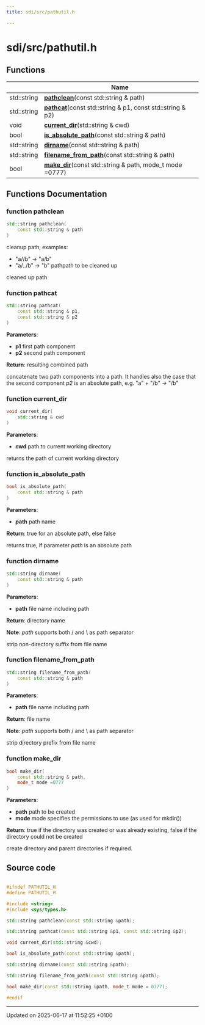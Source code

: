```yaml
---
title: sdi/src/pathutil.h

---
```


# sdi/src/pathutil.h



## Functions

|                | Name           |
| -------------- | -------------- |
| std::string | **[pathclean](pathutil_8h.md#function-pathclean)**(const std::string & path) |
| std::string | **[pathcat](pathutil_8h.md#function-pathcat)**(const std::string & p1, const std::string & p2) |
| void | **[current_dir](pathutil_8h.md#function-current-dir)**(std::string & cwd) |
| bool | **[is_absolute_path](pathutil_8h.md#function-is-absolute-path)**(const std::string & path) |
| std::string | **[dirname](pathutil_8h.md#function-dirname)**(const std::string & path) |
| std::string | **[filename_from_path](pathutil_8h.md#function-filename-from-path)**(const std::string & path) |
| bool | **[make_dir](pathutil_8h.md#function-make-dir)**(const std::string & path, mode_t mode =0777) |


## Functions Documentation

### function pathclean

```cpp
std::string pathclean(
    const std::string & path
)
```


cleanup path, examples:

* "a//b" -> "a/b"
* "a/../b" -> "b" pathpath to be cleaned up 

cleaned up path 


### function pathcat

```cpp
std::string pathcat(
    const std::string & p1,
    const std::string & p2
)
```


**Parameters**: 

  * **p1** first path component 
  * **p2** second path component 


**Return**: resulting combined path 

concatenate two path components into a path. It handles also the case that the second component _p2_ is an absolute path, e.g. "a" + "/b" -> "/b" 


### function current_dir

```cpp
void current_dir(
    std::string & cwd
)
```


**Parameters**: 

  * **cwd** path to current working directory 


returns the path of current working directory 


### function is_absolute_path

```cpp
bool is_absolute_path(
    const std::string & path
)
```


**Parameters**: 

  * **path** path name 


**Return**: true for an absolute path, else false 

returns true, if parameter _path_ is an absolute path 


### function dirname

```cpp
std::string dirname(
    const std::string & path
)
```


**Parameters**: 

  * **path** file name including path 


**Return**: directory name 

**Note**: _path_ supports both / and \ as path separator 

strip non-directory suffix from file name 


### function filename_from_path

```cpp
std::string filename_from_path(
    const std::string & path
)
```


**Parameters**: 

  * **path** file name including path 


**Return**: file name 

**Note**: _path_ supports both / and \ as path separator 

strip directory prefix from file name 


### function make_dir

```cpp
bool make_dir(
    const std::string & path,
    mode_t mode =0777
)
```


**Parameters**: 

  * **path** path to be created 
  * **mode** mode specifies the permissions to use (as used for mkdir()) 


**Return**: true if the directory was created or was already existing, false if the directory could not be created 

create directory and parent directories if required. 




## Source code

```cpp

#ifndef PATHUTIL_H
#define PATHUTIL_H

#include <string>
#include <sys/types.h>

std::string pathclean(const std::string &path);

std::string pathcat(const std::string &p1, const std::string &p2);

void current_dir(std::string &cwd);

bool is_absolute_path(const std::string &path);

std::string dirname(const std::string &path);

std::string filename_from_path(const std::string &path);

bool make_dir(const std::string &path, mode_t mode = 0777);

#endif
```


-------------------------------

Updated on 2025-06-17 at 11:52:25 +0100
